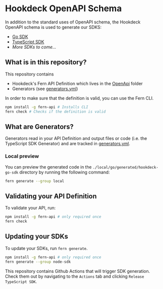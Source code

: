 # Hookdeck OpenAPI Schema

In addition to the standard uses of OpenAPI schema, the Hookdeck OpenAPI schema is used to generate our SDKS:

- [Go SDK](https://github.com/hookdeck/hookdeck-go-sdk)
- [TypeScript SDK](https://github.com/hookdeck/hookdeck-typescript-sdk)
- _More SDKs to come..._

## What is in this repository?

This repository contains

- Hookdeck's Fern API Definition which lives in the [OpenApi](./fern/openapi/) folder
- Generators (see [generators.yml](./fern/generators.yml))

In order to make sure that the definition is valid, you can use the Fern CLI.

```bash
npm install -g fern-api # Installs CLI
fern check # Checks if the definition is valid
```

## What are Generators?

Generators read in your API Definition and output files or code (i.e. the TypeScript SDK Generator) and are tracked in [generators.yml](./fern/generators.yml).

### Local preview

You can preview the generated code in the `./local/go/generated/hookdeck-go-sdk` directory by running the following command:

```sh
fern generate --group local
```

## Validating your API Definition

To validate your API, run: 
```sh
npm install -g fern-api # only required once
fern check
```

## Updating your SDKs

To update your SDKs, run `fern generate`. 

```sh
npm install -g fern-api # only required once
fern generate --group node-sdk
```

This repository contains Github Actions that will trigger SDK generation. Check them out by navigating
to the `Actions` tab and clicking `Release TypeScript SDK`. 
